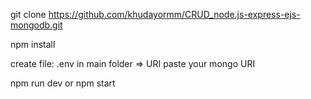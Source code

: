 git clone https://github.com/khudayormm/CRUD_node.js-express-ejs-mongodb.git

npm install

create file: .env in main folder =>  URI paste your mongo URI

npm run dev or npm start
